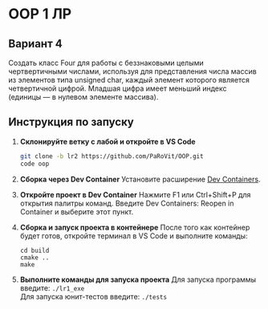 # OOP 1 ЛР

## Вариант 4
Создать класс Four для работы с беззнаковыми целыми чертвертичными числами, используя для представления
числа массив из элементов типа unsigned char, каждый элемент которого является четвертичной цифрой.
Младшая цифра имеет меньший индекс (единицы — в нулевом элементе массива). 

## Инструкция по запуску
1. **Склонируйте ветку с лабой и откройте в VS Code**
    ```bash
   git clone -b lr2 https://github.com/PaRoVit/OOP.git
   code oop
    ```
2. **Сборка через Dev Container**
    Установите расширение [Dev Containers](vscode:extension/ms-vscode-remote.remote-containers).
    
3. **Откройте проект в Dev Container**
    Нажмите F1 или Ctrl+Shift+P для открытия палитры команд.
    Введите Dev Containers: Reopen in Container и выберите этот пункт.

4. **Сборка и запуск проекта в контейнере**
    После того как контейнер будет готов, откройте терминал в VS Code и выполните команды:
    ```
    cd build
    cmake ..
    make
    ```
5. **Выполните команды для запуска проекта**
    Для запуска программы введите:
        ```
        ./lr1_exe
        ```\
    Для запуска юнит-тестов введите:
        ```
        ./tests
        ```
